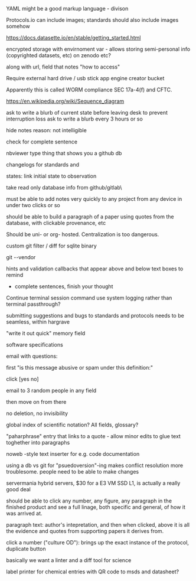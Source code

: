 


YAML might be a good markup language - divison



Protocols.io can include images; standards should also include images somehow


https://docs.datasette.io/en/stable/getting_started.html


encrypted storage with envirnoment var - allows storing semi-personal info (copyrighted datasets, etc) on zenodo etc?


along with url, field that notes "how to access"

Require external hard drive / usb stick
app engine creator bucket

Apparently this is called WORM compliance
SEC 17a-4(f) and CFTC.

https://en.wikipedia.org/wiki/Sequence_diagram


ask to write a blurb of current state before leaving desk to prevent interruption loss
ask to write a blurb every 3 hours or so    

hide notes reason: not intelligible

check for complete sentence 

nbviewer type thing that shows you a github db

changelogs for standards and 

states: link initial state to observation

take read only database info from github/gitlab\

must be able to add notes very quickly to any project from any device in under two clicks or so

should be able to build a paragraph of a paper using quotes from the database, with clickable provenance, etc

Should be uni- or org- hosted. Centralization is too dangerous.

custom git filter / diff for sqlite binary

git --vendor


hints and validation callbacks that appear above and below text boxes to remind
- complete sentences, finish your thought



Continue terminal session command 
use system logging rather than terminal passthrough?



submitting suggestions and bugs to standards and protocols needs to be seamless, within hargrave

"write it out quick" memory field 

software specifications



email with questions:

first "is this message abusive or spam under this definition:"

click [yes no]

email to 3 random people in any field

then move on from there

no deletion, no invisibility

global index of scientific notation? All fields, glossary?


"paharphrase" entry that links to a quote - allow minor edits to glue text toghether into paragraphs

noweb -style text inserter for e.g. code documentation


using a db vs git for "psuedoversion"-ing makes conflict resolution more troublesome. people need to be able to make changes 


servermania hybrid servers, $30 for a E3 VM SSD L1, is actually a really good deal


should be able to click any number, any figure, any paragraph in the finished product and see a full linage, both specific and general, of how it was arrived at.

paragraph text: author's intepretation, and then when clicked, above it is all the evidence and quotes from supporting papers it derives from.

click a number ("culture OD"): brings up the exact instance of the protocol,
duplicate button 

basically we want a linter and a diff tool for science



label printer for chemical entries with QR code to msds and datasheet?